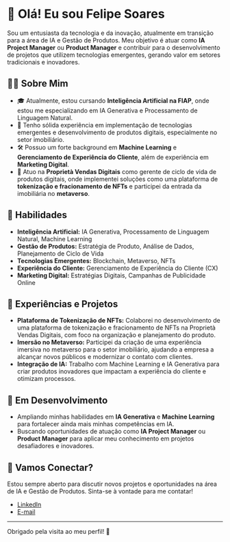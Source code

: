 # 👋 Olá! Eu sou Felipe Soares

Sou um entusiasta da tecnologia e da inovação, atualmente em transição para a área de IA e Gestão de Produtos. Meu objetivo é atuar como **IA Project Manager** ou **Product Manager** e contribuir para o desenvolvimento de projetos que utilizem tecnologias emergentes, gerando valor em setores tradicionais e inovadores.

## 👨‍💻 Sobre Mim

- 🎓 Atualmente, estou cursando **Inteligência Artificial na FIAP**, onde estou me especializando em IA Generativa e Processamento de Linguagem Natural.
- 🚀 Tenho sólida experiência em implementação de tecnologias emergentes e desenvolvimento de produtos digitais, especialmente no setor imobiliário.
- 🛠️ Possuo um forte background em **Machine Learning** e **Gerenciamento de Experiência do Cliente**, além de experiência em **Marketing Digital**.
- 💼 Atuo na **Proprietà Vendas Digitais** como gerente de ciclo de vida de produtos digitais, onde implementei soluções como uma plataforma de **tokenização e fracionamento de NFTs** e participei da entrada da imobiliária no **metaverso**.

## 🧠 Habilidades

- **Inteligência Artificial:** IA Generativa, Processamento de Linguagem Natural, Machine Learning
- **Gestão de Produtos:** Estratégia de Produto, Análise de Dados, Planejamento de Ciclo de Vida
- **Tecnologias Emergentes:** Blockchain, Metaverso, NFTs
- **Experiência do Cliente:** Gerenciamento de Experiência do Cliente (CX)
- **Marketing Digital:** Estratégias Digitais, Campanhas de Publicidade Online

## 🚀 Experiências e Projetos

- **Plataforma de Tokenização de NFTs:** Colaborei no desenvolvimento de uma plataforma de tokenização e fracionamento de NFTs na Proprietà Vendas Digitais, com foco na organização e planejamento do produto.
- **Imersão no Metaverso:** Participei da criação de uma experiência imersiva no metaverso para o setor imobiliário, ajudando a empresa a alcançar novos públicos e modernizar o contato com clientes.
- **Integração de IA:** Trabalho com Machine Learning e IA Generativa para criar produtos inovadores que impactam a experiência do cliente e otimizam processos.

## 🌱 Em Desenvolvimento

- Ampliando minhas habilidades em **IA Generativa** e **Machine Learning** para fortalecer ainda mais minhas competências em IA.
- Buscando oportunidades de atuação como **IA Project Manager** ou **Product Manager** para aplicar meu conhecimento em projetos desafiadores e inovadores.

## 🤝 Vamos Conectar?

Estou sempre aberto para discutir novos projetos e oportunidades na área de IA e Gestão de Produtos. Sinta-se à vontade para me contatar!

- [LinkedIn](https://www.linkedin.com/in/digitalmanagerfelipesoares)
- [E-mail](mailto:consultor.castelianos@email.com)

---

Obrigado pela visita ao meu perfil! 🚀
